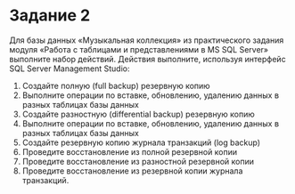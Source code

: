 # <b>Задание 2</b>

Для базы данных «Музыкальная коллекция» из практического задания модуля «Работа с таблицами и представлениями в MS SQL Server» выполните набор действий. Действия выполните, используя интерфейс SQL Server Management Studio:<br>
<ol>
<li>Создайте полную (full backup) резервную копию</li>
<li>Выполните операции по вставке, обновлению, удалению данных в разных таблицах базы данных</li>
<li>Создайте разностную (differential backup) резервную копию</li>
<li>Выполните операции по вставке, обновлению, удалению данных в разных таблицах базы данных</li>
<li>Создайте резервную копию журнала транзакций (log backup)</li>
<li>Проведите восстановление из полной резервной копии</li>
<li>Проведите восстановление из разностной резервной копии</li>
<li>Проведите восстановление из резервной копии журнала транзакций.</li>
</ol>
